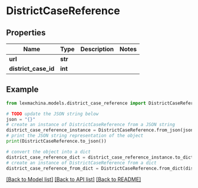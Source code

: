# DistrictCaseReference


## Properties

Name | Type | Description | Notes
------------ | ------------- | ------------- | -------------
**url** | **str** |  | 
**district_case_id** | **int** |  | 

## Example

```python
from lexmachina.models.district_case_reference import DistrictCaseReference

# TODO update the JSON string below
json = "{}"
# create an instance of DistrictCaseReference from a JSON string
district_case_reference_instance = DistrictCaseReference.from_json(json)
# print the JSON string representation of the object
print(DistrictCaseReference.to_json())

# convert the object into a dict
district_case_reference_dict = district_case_reference_instance.to_dict()
# create an instance of DistrictCaseReference from a dict
district_case_reference_from_dict = DistrictCaseReference.from_dict(district_case_reference_dict)
```
[[Back to Model list]](../README.md#documentation-for-models) [[Back to API list]](../README.md#documentation-for-api-endpoints) [[Back to README]](../README.md)


